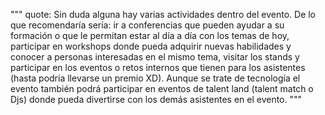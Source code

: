 """
quote: Sin duda alguna hay varias actividades dentro del evento.
De lo que recomendaría sería: ir a conferencias que pueden ayudar a su formación o que le permitan
estar al día a día con los temas de hoy, participar en workshops donde pueda adquirir nuevas habilidades y conocer a personas interesadas en el mismo tema,
visitar los stands y participar en los eventos o retos internos que tienen para los asistentes (hasta podría llevarse un premio XD). Aunque se trate
de tecnología el evento también podrá participar en eventos de talent land (talent match o Djs) donde pueda divertirse con
los demás asistentes en el evento.
"""
